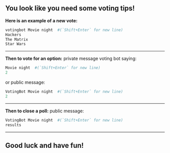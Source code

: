You look like you need some voting tips!
---------------------------
**Here is an example of a new vote:**
``` .py
votingbot Movie night  #(`Shift+Enter` for new line)
Hackers
The Matrix
Star Wars
```
---------------------------
**Then to vote for an option:**
private message voting bot saying:
``` .py
Movie night  #(`Shift+Enter` for new line)
2
```

or public message:
``` .py
VotingBot Movie night  #(`Shift+Enter` for new line)
2
```
---------------------
**Then to close a poll:**
public message:

``` .py
VotingBot Movie night  #(`Shift+Enter` for new line)
results
```
----------------------
**Good luck and have fun!**
----------------------
